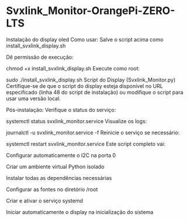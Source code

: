 # Svxlink_Monitor-OrangePi-ZERO-LTS
Instalação do display oled
Como usar:
Salve o script acima como install_svxlink_display.sh

Dê permissão de execução:

chmod +x install_svxlink_display.sh
Execute como root:

sudo ./install_svxlink_display.sh
Script do Display (Svxlink_Monitor.py)
Certifique-se de que o script do display esteja disponível no URL especificado (linha 48 do script de instalação) ou modifique o script para usar uma versão local.

Pós-instalação:
Verifique o status do serviço:

systemctl status svxlink_monitor.service
Visualize os logs:

journalctl -u svxlink_monitor.service -f
Reinicie o serviço se necessário:

systemctl restart svxlink_monitor.service
Este script completo vai:

Configurar automaticamente o I2C na porta 0

Criar um ambiente virtual Python isolado

Instalar todas as dependências necessárias

Configurar as fontes no diretório /root

Criar e ativar o serviço systemd

Iniciar automaticamente o display na inicialização do sistema

